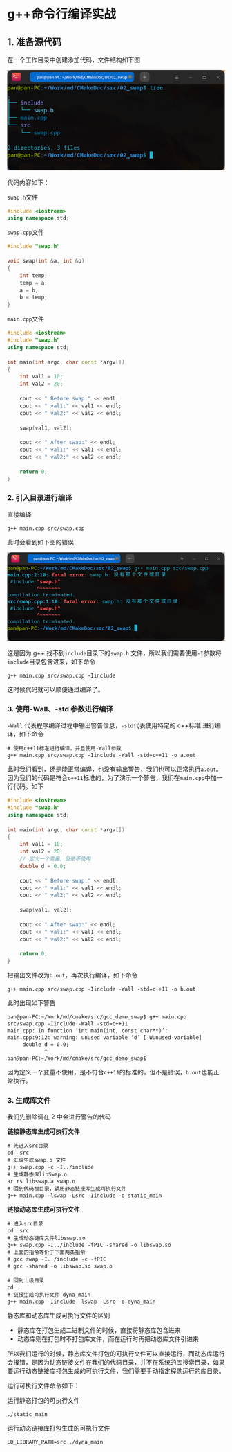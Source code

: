 # g++命令行编译实战

## 1. 准备源代码

在一个工作目录中创建添加代码，文件结构如下图

![02_01.png](../img/02_01.png)

代码内容如下：

`swap.h`文件

```cpp
#include <iostream>
using namespace std;
```

`swap.cpp`文件

```cpp
#include "swap.h"

void swap(int &a, int &b)
{
	int temp;
	temp = a;
	a = b;
	b = temp;
}
```

`main.cpp`文件

```cpp
#include <iostream>
#include "swap.h"
using namespace std;

int main(int argc, char const *argv[])
{
    int val1 = 10;
    int val2 = 20;

    cout << " Before swap:" << endl;
    cout << " val1:" << val1 << endl;
    cout << " val2:" << val2 << endl;

    swap(val1, val2);

    cout << " After swap:" << endl;
    cout << " val1:" << val1 << endl;
    cout << " val2:" << val2 << endl;

    return 0;
}
```

### 2. 引入目录进行编译

直接编译

```shell
g++ main.cpp src/swap.cpp
```

此时会看到如下图的错误

![02_02.png](../img/02_02.png)

这是因为 g++ 找不到`include`目录下的`swap.h` 文件，所以我们需要使用`-I`参数将`include`目录包含进来，如下命令

```shell
g++ main.cpp src/swap.cpp -Iinclude
```

这时候代码就可以顺便通过编译了。

### 3. 使用-Wall、-std 参数进行编译

`-Wall` 代表程序编译过程中输出警告信息，`-std`代表使用特定的 c++标准 进行编译，如下命令

```
# 使用c++11标准进行编译，并且使用-Wall参数
g++ main.cpp src/swap.cpp -Iinclude -Wall -std=c++11 -o a.out
```

此时我们看到，还是能正常编译，也没有输出警告，我们也可以正常执行`a.out`。因为我们的代码是符合`c++11`标准的，为了演示一个警告，我们在`main.cpp`中加一行代码。如下

```cpp
#include <iostream>
#include "swap.h"
using namespace std;

int main(int argc, char const *argv[])
{
    int val1 = 10;
    int val2 = 20;
	// 定义一个变量，但是不使用
	double d = 0.0;

    cout << " Before swap:" << endl;
    cout << " val1:" << val1 << endl;
    cout << " val2:" << val2 << endl;

    swap(val1, val2);

    cout << " After swap:" << endl;
    cout << " val1:" << val1 << endl;
    cout << " val2:" << val2 << endl;

    return 0;
}
```

把输出文件改为`b.out`，再次执行编译，如下命令

```
g++ main.cpp src/swap.cpp -Iinclude -Wall -std=c++11 -o b.out
```

此时出现如下警告

```shell
pan@pan-PC:~/Work/md/cmake/src/gcc_demo_swap$ g++ main.cpp src/swap.cpp -Iinclude -Wall -std=c++11
main.cpp: In function ‘int main(int, const char**)’:
main.cpp:9:12: warning: unused variable ‘d’ [-Wunused-variable]
     double d = 0.0;
            ^
pan@pan-PC:~/Work/md/cmake/src/gcc_demo_swap$
```

因为定义一个变量不使用，是不符合`c++11`的标准的，但不是错误，`b.out`也能正常执行。

### 3. 生成库文件

我们先删除调在 2 中会进行警告的代码

**链接静态库生成可执行文件**

```shell
# 先进入src目录
cd  src
# 汇编生成swap.o 文件
g++ swap.cpp -c -I../include
# 生成静态库libSwap.o
ar rs libswap.a swap.o
# 回到代码根目录，调用静态链接库生成可执行文件
g++ main.cpp -lswap -Lsrc -Iinclude -o static_main
```

**链接动态库生成可执行文件**

```shell
# 进入src目录
cd  src
# 生成动态链库文件libswap.so
g++ swap.cpp -I../include -fPIC -shared -o libswap.so
# 上面的指令等价于下面两条指令
# gcc swap -I../include -c -fPIC
# gcc -shared -o libswap.so swap.o

# 回到上级目录
cd ..
# 链接生成可执行文件 dyna_main
g++ main.cpp -Iinclude -lswap -Lsrc -o dyna_main
```

静态库和动态库生成可执行文件的区别

- 静态库在打包生成二进制文件的时候，直接将静态库包含进来
- 动态库则在打包时不打包库文件，而在运行时再把动态库文件引进来

所以我们运行的时候，静态库文件打包的可执行文件可以直接运行，而动态库运行会报错，是因为动态链接文件在我们的代码目录，并不在系统的库搜索目录，如果要运行动态链接库打包生成的可执行文件，我们需要手动指定程勋运行的库目录。

运行可执行文件命令如下：

运行静态打包的可执行文件

```shell
./static_main
```

运行动态链接库打包生成的可执行文件

```shell
LD_LIBRARY_PATH=src ./dyna_main